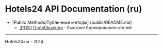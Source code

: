 Hotels24 API Documentation (ru)
========


- [Public Methods/Публичные методы] (public/README.md)
    - [[POST] hotel/booking](public/booking/hotel.md) - быстрое бронирование отелей




----------------------
Hotels24.ua - 2014
